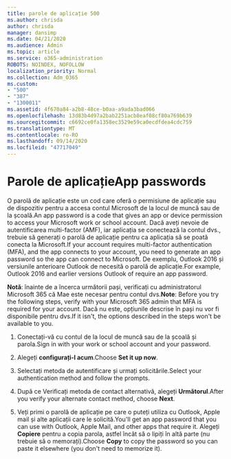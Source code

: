 ```yaml
---
title: parole de aplicație 500
ms.author: chrisda
author: chrisda
manager: dansimp
ms.date: 04/21/2020
ms.audience: Admin
ms.topic: article
ms.service: o365-administration
ROBOTS: NOINDEX, NOFOLLOW
localization_priority: Normal
ms.collection: Adm_O365
ms.custom:
- "500"
- "387"
- "1300011"
ms.assetid: 4f670a84-a2b8-48ce-b0aa-a9ada3bad066
ms.openlocfilehash: 13d83b4d97a2bab2251acb8eaf08cf80a769b639
ms.sourcegitcommit: c6692ce0fa1358ec3529e59ca0ecdfdea4cdc759
ms.translationtype: MT
ms.contentlocale: ro-RO
ms.lasthandoff: 09/14/2020
ms.locfileid: "47717049"
---
```

# <a name="app-passwords"></a><span data-ttu-id="afcae-102">Parole de aplicație</span><span class="sxs-lookup"><span data-stu-id="afcae-102">App passwords</span></span>

<span data-ttu-id="afcae-103">O parolă de aplicație este un cod care oferă o permisiune de aplicație sau de dispozitiv pentru a accesa contul Microsoft de la locul de muncă sau de la școală.</span><span class="sxs-lookup"><span data-stu-id="afcae-103">An app password is a code that gives an app or device permission to access your Microsoft work or school account.</span></span> <span data-ttu-id="afcae-104">Dacă aveți nevoie de autentificarea multi-factor (AMF), iar aplicația se conectează la contul dvs., trebuie să generați o parolă de aplicație pentru ca aplicația să se poată conecta la Microsoft.</span><span class="sxs-lookup"><span data-stu-id="afcae-104">If your account requires multi-factor authentication (MFA), and the app connects to your account, you need to generate an app password so the app can connect to Microsoft.</span></span> <span data-ttu-id="afcae-105">De exemplu, Outlook 2016 și versiunile anterioare Outlook de necesită o parolă de aplicație.</span><span class="sxs-lookup"><span data-stu-id="afcae-105">For example, Outlook 2016 and earlier versions Outlook of require an app password.</span></span>

 <span data-ttu-id="afcae-106">**Notă**: înainte de a încerca următorii pași, verificați cu administratorul Microsoft 365 că Mae este necesar pentru contul dvs.</span><span class="sxs-lookup"><span data-stu-id="afcae-106">**Note**: Before you try the following steps, verify with your Microsoft 365 admin that MFA is required for your account.</span></span> <span data-ttu-id="afcae-107">Dacă nu este, opțiunile descrise în pași nu vor fi disponibile pentru dvs.</span><span class="sxs-lookup"><span data-stu-id="afcae-107">If it isn't, the options described in the steps won't be available to you.</span></span>

1. <span data-ttu-id="afcae-108">Conectați-vă cu contul de la locul de muncă sau de la școală și parola.</span><span class="sxs-lookup"><span data-stu-id="afcae-108">Sign in with your work or school account and your password.</span></span>

2. <span data-ttu-id="afcae-109">Alegeți **configurați-l acum**.</span><span class="sxs-lookup"><span data-stu-id="afcae-109">Choose **Set it up now**.</span></span>

3. <span data-ttu-id="afcae-110">Selectați metoda de autentificare și urmați solicitările.</span><span class="sxs-lookup"><span data-stu-id="afcae-110">Select your authentication method and follow the prompts.</span></span>

4. <span data-ttu-id="afcae-111">După ce Verificați metoda de contact alternativă, alegeți **Următorul**.</span><span class="sxs-lookup"><span data-stu-id="afcae-111">After you verify your alternate contact method, choose **Next**.</span></span>

5. <span data-ttu-id="afcae-112">Veți primi o parolă de aplicație pe care o puteți utiliza cu Outlook, Apple mail și alte aplicații care le solicită.</span><span class="sxs-lookup"><span data-stu-id="afcae-112">You'll get an app password that you can use with Outlook, Apple Mail, and other apps that require it.</span></span> <span data-ttu-id="afcae-113">Alegeți **Copiere** pentru a copia parola, astfel încât să o lipiți în altă parte (nu trebuie să o memorați).</span><span class="sxs-lookup"><span data-stu-id="afcae-113">Choose **Copy** to copy the password so you can paste it elsewhere (you don't need to memorize it).</span></span>

